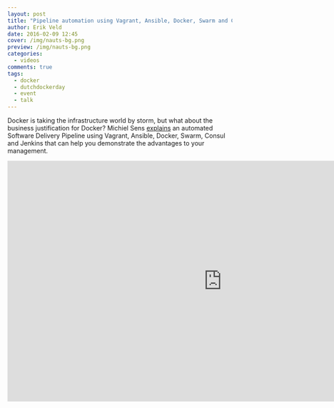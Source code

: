 ```yaml
---
layout: post
title: "Pipeline automation using Vagrant, Ansible, Docker, Swarm and Consul"
author: Erik Veld
date: 2016-02-09 12:45
cover: /img/nauts-bg.png
preview: /img/nauts-bg.png
categories:
  - videos
comments: true
tags:
  - docker
  - dutchdockerday
  - event
  - talk
---
```

Docker is taking the infrastructure world by storm, but what about the business justification for Docker? Michiel Sens [explains](http://www.slideshare.net/xebia/dutch-docker-day-2015-pipeline-automation-using-vagrant-ansible-docker-swarm-consul-and-jenkins) an automated Software Delivery Pipeline using Vagrant, Ansible, Docker, Swarm, Consul and Jenkins that can help you demonstrate the advantages to your management.

<div class="video-container">
  <iframe
    width="960"
    height="540"
    src="http://www.youtube.com/embed/R6diPJLJ-Wk"
    frameborder="0"
    allowfullscreen>
  </iframe>
</div>
